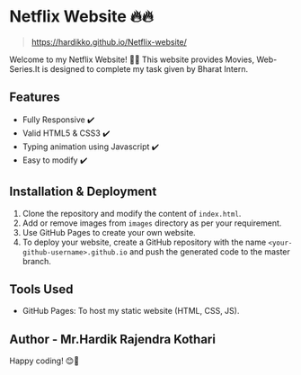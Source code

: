 # Netflix Website 🔥🔥
> https://hardikko.github.io/Netflix-website/

Welcome to my Netflix Website! 🎉🚀 This website provides Movies, Web-Series.It is designed to complete my task given by Bharat Intern. 

## Features

- Fully Responsive ✔️
- Valid HTML5 & CSS3 ✔️
- Typing animation using Javascript ✔️
- Easy to modify ✔️

## Installation & Deployment

1. Clone the repository and modify the content of `index.html`.
2. Add or remove images from `images` directory as per your requirement.
3. Use GitHub Pages to create your own website.
4. To deploy your website, create a GitHub repository with the name `<your-github-username>.github.io` and push the generated code to the master branch.

## Tools Used

- GitHub Pages: To host my static website (HTML, CSS, JS).

## Author - Mr.Hardik Rajendra Kothari
Happy coding! 😊🚀
